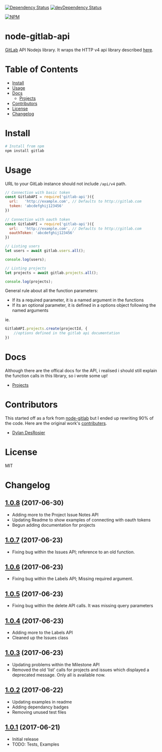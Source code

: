 [![Dependency Status](https://david-dm.org/jdalrymple/node-gitlab-api/status.svg)](https://david-dm.org/jdalrymple/node-test#info=dependencies) [![devDependency Status](https://david-dm.org/jdalrymple/node-gitlab-api/dev-status.svg)](https://david-dm.org/jdalrymple/node-test#info=devDependencies)

[![NPM](https://nodei.co/npm/node-gitlab-api.png?downloads=true&stars=true)](https://nodei.co/npm/node-gitlab-api/)

node-gitlab-api
===============

[GitLab](https://github.com/gitlabhq/gitlabhq) API Nodejs library.
It wraps the HTTP v4 api library described [here](https://github.com/gitlabhq/gitlabhq/tree/master/doc/api).

Table of Contents
==================
* [Install](#install)
* [Usage](#usage)
* [Docs](#docs)
	* [Projects](https://github.com/jdalrymple/node-gitlab-api/blob/master/docs/projects.md)
* [Contributors](#contributors)
* [License](#licence)
* [Changelog](#changelog)

Install
=======

```bash
# Install from npm
npm install gitlab
```

Usage
=====

URL to your GitLab instance should not include `/api/v4` path.

```javascript
// Connection with basic token
const GitlabAPI = require('gitlab-api')({
  url:   'http://example.com', // Defaults to http://gitlab.com
  token: 'abcdefghij123456'
})
  
// Connection with oauth token
const GitlabAPI = require('gitlab-api')({
  url:   'http://example.com', // Defaults to http://gitlab.com
  oauthToken: 'abcdefghij123456'
})

// Listing users
let users = await gitlab.users.all();

console.log(users);

// Listing projects
let projects = await gitlab.projects.all();

console.log(projects);
```

General rule about all the function parameters:
- If its a required parameter, it is a named argument in the functions
- If its an optional parameter, it is defined in a options object following the named arguments

ie. 

```javascript
GitlabAPI.projects.create(projectId, {
	//options defined in the gitlab api documentation
})
```

Docs
====
Although there are the offical docs for the API, i realised i should still explain the function calls in this library, so i wrote some up!

* [Projects](https://github.com/jdalrymple/node-gitlab-api/blob/master/docs/projects.md)

Contributors
============
This started off as a fork from [node-gitlab](https://github.com/node-gitlab/node-gitlab) but I ended up rewriting 90% of the code. Here are the original work's [contributers](https://github.com/node-gitlab/node-gitlab#contributors).

- [Dylan DesRosier](https://github.com/ddesrosier)


License
=======

MIT

Changelog
=========

[1.0.8](https://github.com/jdalrymple/node-gitlab-api/commit///) (2017-06-30)
------------------
- Adding more to the Project Issue Notes API
- Updating Readme to show examples of connecting with oauth tokens
- Begun adding documentation for projects

[1.0.7](https://github.com/jdalrymple/node-gitlab-api/commit/50642ad764ecd20d2a9e279cf2a47e7b5efe8f07) (2017-06-23)
------------------
- Fixing bug within the Issues API; reference to an old function.

[1.0.6](https://github.com/jdalrymple/node-gitlab-api/commit/2b02d1e354c1c267683d10b893ad055fe856a214) (2017-06-23)
------------------
- Fixing bug within the Labels API; Missing required argument.

[1.0.5](https://github.com/jdalrymple/node-gitlab-api/commit/03a22b46a62d7b68937575b0b74b6fd3496f7cbf) (2017-06-23)
------------------
- Fixing bug within the delete API calls. It was missing query parameters

[1.0.4](https://github.com/jdalrymple/node-gitlab-api/commit/9d9ef2615c6dd778a3fb1c6140d5ce009c421bb1) (2017-06-23)
------------------
- Adding more to the Labels API
- Cleaned up the Issues class

[1.0.3](https://github.com/jdalrymple/node-gitlab-api/commit/fe5a5fbb8d01fb670b7c7b14ce2c5b7f30d71fe5) (2017-06-23)
------------------
- Updating problems within the Milestone API
- Removed the old 'list' calls for projects and issues which displayed a deprecated message. Only all is available now.

[1.0.2](https://github.com/jdalrymple/node-gitlab-api/commit/a295d5a613efa13be79fec5fa2835076047cdcc5) (2017-06-22)
------------------
- Updating examples in readme
- Adding dependancy badges
- Removing unused test files

[1.0.1](https://github.com/jdalrymple/node-gitlab-api/commit/64a8f8c7720f5df9a67d3f26cc8712fc21eb3ac0) (2017-06-21)
------------------
- Initial release
- TODO: Tests, Examples

